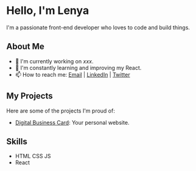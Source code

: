 # Hello, I'm Lenya


I'm a passionate front-end developer who loves to code and build things.

## About Me

- 🔭 I'm currently working on *xxx*.
- 🌱 I'm constantly learning and improving my React.
- 📫 How to reach me: [Email](mailto:oglenyaboss@icloud.com) | [LinkedIn](https://www.linkedin.com/in/lenya-lozhkin-370426292/) | [Twitter](https://twitter.com/oglenyaboss)

## My Projects

Here are some of the projects I'm proud of:

- [Digital Business Card](https://github.com/oglenyaboss/digitalbusinesscard): Your personal website.

## Skills

- HTML CSS JS
- React

